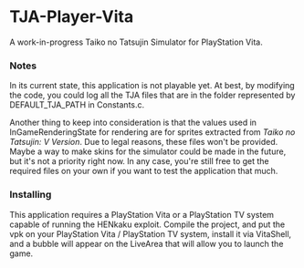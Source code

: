 # TJA-Player-Vita
A work-in-progress Taiko no Tatsujin Simulator for PlayStation Vita.

### Notes
In its current state, this application is not playable yet. At best, by modifying the code, you could log all the TJA
files that are in the folder represented by DEFAULT_TJA_PATH in Constants.c.


Another thing to keep into consideration is that the values used in InGameRenderingState for rendering are for sprites extracted
from *Taiko no Tatsujin: V Version*. Due to legal reasons, these files won't be provided. Maybe a way to make skins for the simulator
could be made in the future, but it's not a priority right now. In any case, you're still free to get the required files on your
own if you want to test the application that much.

### Installing
This application requires a PlayStation Vita or a PlayStation TV system capable of running the HENkaku exploit. Compile the
project, and put the vpk on your PlayStation Vita / PlayStation TV system, install it via VitaShell, and a bubble will
appear on the LiveArea that will allow you to launch the game.
